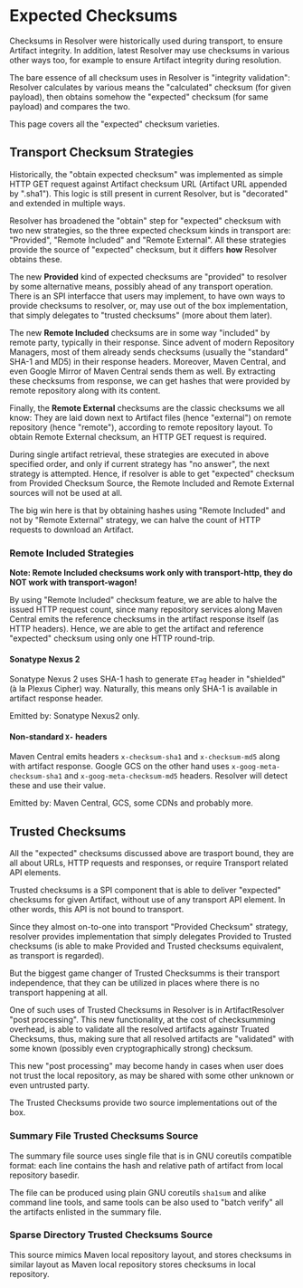 # Expected Checksums
<!--
Licensed to the Apache Software Foundation (ASF) under one
or more contributor license agreements.  See the NOTICE file
distributed with this work for additional information
regarding copyright ownership.  The ASF licenses this file
to you under the Apache License, Version 2.0 (the
"License"); you may not use this file except in compliance
with the License.  You may obtain a copy of the License at

    http://www.apache.org/licenses/LICENSE-2.0

Unless required by applicable law or agreed to in writing,
software distributed under the License is distributed on an
"AS IS" BASIS, WITHOUT WARRANTIES OR CONDITIONS OF ANY
KIND, either express or implied.  See the License for the
specific language governing permissions and limitations
under the License.
-->

Checksums in Resolver were historically used during transport, 
to ensure Artifact integrity. In addition, latest Resolver may 
use checksums in various other ways too, for example to ensure 
Artifact integrity during resolution. 

The bare essence of all checksum uses in Resolver is 
"integrity validation": Resolver calculates by various
means the "calculated" checksum (for given payload), 
then obtains somehow the "expected" checksum (for same payload)
and compares the two.

This page covers all the "expected" checksum varieties.


## Transport Checksum Strategies

Historically, the "obtain expected checksum" was implemented as simple HTTP GET 
request against Artifact checksum URL (Artifact URL appended by ".sha1"). This logic 
is still present in current Resolver, but is "decorated" and extended in multiple 
ways.

Resolver has broadened the "obtain" step for "expected" checksum with two new strategies,
so the three expected checksum kinds in transport are: "Provided", "Remote Included" and 
"Remote External". All these strategies provide the source of "expected" checksum, 
but it differs **how** Resolver obtains these.

The new **Provided** kind of expected checksums are "provided" to resolver by some alternative
means, possibly ahead of any transport operation. There is an SPI interfacce that users may 
implement, to have own ways to provide checksums to resolver, or, may use out of the 
box implementation, that simply delegates to "trusted checksums" (more about them later).

The new **Remote Included** checksums are in some way "included" by remote party, typically 
in their response. Since advent of modern Repository Managers, most of 
them already sends checksums (usually the "standard" SHA-1 and MD5)
in their response headers. Moreover, Maven Central, and even Google Mirror of Maven Central 
sends them as well. By extracting these checksums from response, we can get hashes
that were provided by remote repository along with its content. 

Finally, the **Remote External** checksums are the classic checksums we all know: They are laid down 
next to Artifact files (hence "external") on remote repository (hence "remote"), according 
to remote repository layout. To obtain Remote External checksum, an HTTP GET request is
required.

During single artifact retrieval, these strategies are executed in above specified order,
and only if current strategy has "no answer", the next strategy is attempted. Hence, if 
resolver is able to get "expected" checksum from Provided Checksum Source, the Remote Included
and Remote External sources will not be used at all.

The big win here is that by obtaining hashes using "Remote Included" and not by "Remote External"
strategy, we can halve the count of HTTP requests to download an Artifact.

### Remote Included Strategies

**Note: Remote Included checksums work only with transport-http, they do NOT work with transport-wagon!**

By using "Remote Included" checksum feature, we are able to halve the issued HTTP request 
count, since many repository services along Maven Central emits the reference checksums in
the artifact response itself (as HTTP headers). Hence, we are able to get the
artifact and reference "expected" checksum using only one HTTP round-trip.


#### Sonatype Nexus 2

Sonatype Nexus 2 uses SHA-1 hash to generate `ETag` header in "shielded" (à la Plexus Cipher)
way. Naturally, this means only SHA-1 is available in artifact response header.

Emitted by: Sonatype Nexus2 only.


#### Non-standard `X-` headers

Maven Central emits headers `x-checksum-sha1` and `x-checksum-md5` along with artifact response. 
Google GCS on the other hand uses `x-goog-meta-checksum-sha1` and `x-goog-meta-checksum-md5` 
headers. Resolver will detect these and use their value.

Emitted by: Maven Central, GCS, some CDNs and probably more.


## Trusted Checksums

All the "expected" checksums discussed above are trasport bound, they are all
about URLs, HTTP requests and responses, or require Transport related API elements.

Trusted checksums is a SPI component that is able to deliver "expected" checksums 
for given Artifact, without use of any transport API element. In other words, this
API is not bound to transport.

Since they almost on-to-one into transport "Provided Checksum" strategy, resolver provides 
implementation that simply delegates Provided to Trusted checksums (is able to
make Provided and Trusted checksums equivalent, as transport is regarded).

But the biggest game changer of Trusted Checksumms is their transport independence, that they
can be utilized in places where there is no transport happening at all.

One of such uses of Trusted Checksums in Resolver is in ArtifactResolver "post processing".
This new functionality, at the cost of checksumming overhead, is able to validate all
the resolved artifacts againstr Truated Checksums, thus, making sure that all resolved
artifacts are "validated" with some known (possibly even cryptographically strong) checksum.

This new "post processing" may become handy in cases when user does not trust the local
repository, as may be shared with some other unknown or even untrusted party.

The Trusted Checksums provide two source implementations out of the box.

### Summary File Trusted Checksums Source

The summary file source uses single file that is in GNU coreutils compatible format: each
line contains the hash and relative path of artifact from local repository basedir.

The file can be produced using plain GNU coreutils `sha1sum` and alike command line tools,
and same tools can be also used to "batch verify" all the artifacts enlisted in the summary file.

### Sparse Directory Trusted Checksums Source

This source mimics Maven local repository layout, and stores checksums in similar layout
as Maven local repository stores checksums in local repository.
